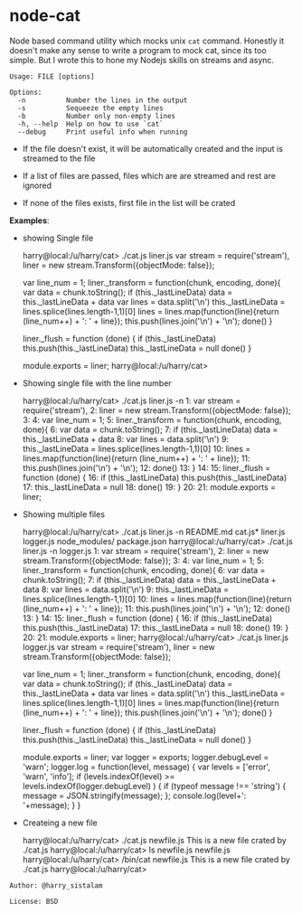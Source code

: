 node-cat
========

Node based command utility which mocks unix `cat` command. Honestly it doesn't make any sense to write a program to mock cat, since its too simple. But I wrote this to hone my Nodejs skills on streams and async.

    Usage: FILE [options]
    
    Options:
      -n          Number the lines in the output
      -s          Sequeeze the empty lines
      -b          Number only non-empty lines
      -h, --help  Help on how to use `cat`
      --debug     Print useful info when running


  - If the file doesn't exist, it will be automatically created
    and the input is streamed to the file
 
  - If a list of files are passed, files which are are streamed
    and rest are ignored
 
  - If none of the files exists, first file in the list will be crated

**Examples**:

   - showing Single file 

        harry@local:/u/harry/cat> ./cat.js liner.js
        var stream = require('stream'),
            liner = new stream.Transform({objectMode: false});

        var line_num = 1;
        liner._transform = function(chunk, encoding, done){
            var data = chunk.toString();
            if (this._lastLineData) data = this._lastLineData + data
            var lines = data.split('\n')
            this._lastLineData = lines.splice(lines.length-1,1)[0]
            lines = lines.map(function(line){return (line_num++) + ': ' + line});
            this.push(lines.join('\n') + '\n');
            done()
        }

        liner._flush = function (done) {
             if (this._lastLineData) this.push(this._lastLineData)
             this._lastLineData = null
             done()
        }

        module.exports = liner;
        harry@local:/u/harry/cat>

   - Showing single file with the line number

        harry@local:/u/harry/cat> ./cat.js liner.js -n
        1: var stream = require('stream'),
        2:     liner = new stream.Transform({objectMode: false});
        3:
        4: var line_num = 1;
        5: liner._transform = function(chunk, encoding, done){
        6:     var data = chunk.toString();
        7:     if (this._lastLineData) data = this._lastLineData + data
        8:     var lines = data.split('\n')
        9:     this._lastLineData = lines.splice(lines.length-1,1)[0]
        10:     lines = lines.map(function(line){return (line_num++) + ': ' + line});
        11:     this.push(lines.join('\n') + '\n');
        12:     done()
        13: }
        14:
        15: liner._flush = function (done) {
        16:      if (this._lastLineData) this.push(this._lastLineData)
        17:      this._lastLineData = null
        18:      done()
        19: }
        20:
        21: module.exports = liner;

   - Showing multiple files

        harry@local:/u/harry/cat> ./cat.js liner.js -n
        README.md     cat.js*       liner.js      logger.js     node_modules/ package.json
        harry@local:/u/harry/cat> ./cat.js liner.js -n logger.js
        1: var stream = require('stream'),
        2:     liner = new stream.Transform({objectMode: false});
        3:
        4: var line_num = 1;
        5: liner._transform = function(chunk, encoding, done){
        6:     var data = chunk.toString();
        7:     if (this._lastLineData) data = this._lastLineData + data
        8:     var lines = data.split('\n')
        9:     this._lastLineData = lines.splice(lines.length-1,1)[0]
        10:     lines = lines.map(function(line){return (line_num++) + ': ' + line});
        11:     this.push(lines.join('\n') + '\n');
        12:     done()
        13: }
        14:
        15: liner._flush = function (done) {
        16:      if (this._lastLineData) this.push(this._lastLineData)
        17:      this._lastLineData = null
        18:      done()
        19: }
        20:
        21: module.exports = liner;
        harry@local:/u/harry/cat> ./cat.js liner.js logger.js
        var stream = require('stream'),
            liner = new stream.Transform({objectMode: false});

        var line_num = 1;
        liner._transform = function(chunk, encoding, done){
            var data = chunk.toString();
            if (this._lastLineData) data = this._lastLineData + data
            var lines = data.split('\n')
            this._lastLineData = lines.splice(lines.length-1,1)[0]
            lines = lines.map(function(line){return (line_num++) + ': ' + line});
            this.push(lines.join('\n') + '\n');
            done()
        }

        liner._flush = function (done) {
             if (this._lastLineData) this.push(this._lastLineData)
             this._lastLineData = null
             done()
        }

        module.exports = liner;
        var logger = exports;
          logger.debugLevel = 'warn';
          logger.log = function(level, message) {
            var levels = ['error', 'warn', 'info'];
            if (levels.indexOf(level) >= levels.indexOf(logger.debugLevel) ) {
              if (typeof message !== 'string') {
                message = JSON.stringify(message);
              };
              console.log(level+': '+message);
            }
         }

   - Createing a new file

        harry@local:/u/harry/cat> ./cat.js newfile.js
        This is a new file crated by ./cat.js
        harry@local:/u/harry/cat> ls newfile.js
        newfile.js
        harry@local:/u/harry/cat> /bin/cat newfile.js
        This is a new file crated by ./cat.js
        harry@local:/u/harry/cat>

 
    Author: @harry_sistalam
    
    License: BSD

